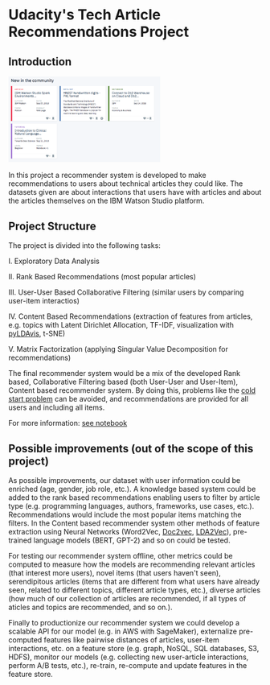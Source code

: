 # Udacity's Tech Article Recommendations Project
## Introduction
<img src="./media/articles-ibm.png" alt="Disaster Response" width="60%">

In this project a recommender system is developed to make recommendations to users about technical articles they could like. The datasets given are about interactions that users have with articles and about the articles themselves on the IBM Watson Studio platform. 

## Project Structure
The project is divided into the following tasks:

I. Exploratory Data Analysis

II. Rank Based Recommendations (most popular articles)

III. User-User Based Collaborative Filtering (similar users by comparing user-item interactios)

IV. Content Based Recommendations (extraction of features from articles, e.g. topics with Latent Dirichlet Allocation, TF-IDF, visualization with <a href="https://github.com/bmabey/pyLDAvis">pyLDAvis</a>, t-SNE)

V. Matrix Factorization (applying Singular Value Decomposition for recommendations)

The final recommender system would be a mix of the developed Rank based, Collaborative Filtering based (both User-User and User-Item), Content based recommender system. By doing this, problems like the <a href="https://en.wikipedia.org/wiki/Cold_start_(recommender_systems)">cold start problem</a> can be avoided, and recommendations are provided  for all users and including all items.

For more information: [see notebook](./Recommendations_with_IBM.ipynb)

## Possible improvements (out of the scope of this project)

As possible improvements, our dataset with user information could be enriched (age, gender, job role, etc.). A knowledge based system could be added to the rank based recommendations enabling users to filter by article type (e.g. programming languages, authors, frameworks, use cases, etc.). Recommendations would include the most popular items matching the filters. In the Content based recommender system other methods of feature extraction using Neural Networks (Word2Vec, <a href="https://radimrehurek.com/gensim/models/doc2vec.html">Doc2vec</a>, <a href="https://github.com/cemoody/lda2vec">LDA2Vec</a>), pre-trained language models (BERT, GPT-2) and so on could be tested.

For testing our recommender system offline, other metrics could be computed to measure how the models are recommending relevant articles (that interest more users), novel items (that users haven't seen), serendipitous articles (items that are different from what users have already seen, related to different topics, different article types, etc.), diverse articles (how much of our collection of articles are recommended, if all types of aticles and topics are recommended, and so on.).

Finally to productionize our recommender system we could develop a scalable API for our model (e.g. in AWS with SageMaker), externalize pre-computed features like pairwise distances of articles, user-item interactions, etc. on a feature store (e.g. graph, NoSQL, SQL databases, S3, HDFS), monitor our models (e.g. collecting new user-article interactions, perform A/B tests, etc.), re-train, re-compute and update features in the feature store.